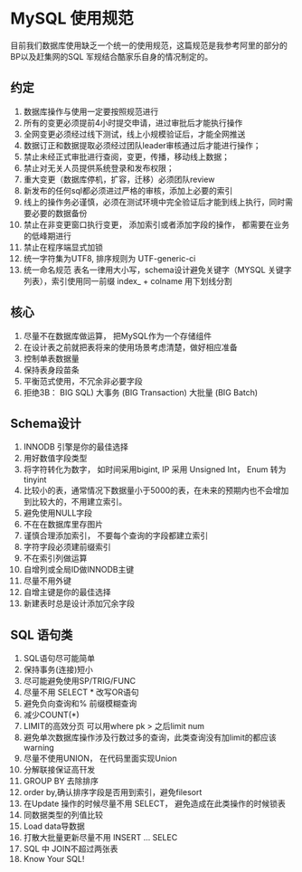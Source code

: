 # MySQL 使用规范
目前我们数据库使用缺乏一个统一的使用规范，这篇规范是我参考阿里的部分的BP以及赶集网的SQL 军规结合酷家乐自身的情况制定的。
## 约定
1.	数据库操作与使用一定要按照规范进行
2.	所有的变更必须提前4小时提交申请，进过审批后才能执行操作
3.	全网变更必须经过线下测试，线上小规模验证后，才能全网推送
4.	数据订正和数据提取必须经过团队leader审核通过后才能进行操作；
5.	禁止未经正式审批进行查阅，变更，传播，移动线上数据；
6.	禁止对无关人员提供系统登录和发布权限；
7.	重大变更（数据库停机，扩容，迁移）必须团队review
8.	新发布的任何sql都必须进过严格的审核，添加上必要的索引
9.	线上的操作务必谨慎，必须在测试环境中完全验证后才能到线上执行，同时需要必要的数据备份
10.	禁止在非变更窗口执行变更， 添加索引或者添加字段的操作， 都需要在业务的低峰期进行
11.	禁止在程序端显式加锁 
12.	统一字符集为UTF8, 排序规则为 UTF-generic-ci
13.	统一命名规范 表名一律用大小写，schema设计避免关键字（MYSQL 关键字列表），索引使用同一前缀 index_ + colname 用下划线分割
## 核心
1.	尽量不在数据库做运算， 把MySQL作为一个存储组件
2.	在设计表之前就把表将来的使用场景考虑清楚，做好相应准备
3.	控制单表数据量 
4.	保持表身段苗条 
5.	平衡范式使用，不冗余非必要字段
6.	拒绝3B： BIG SQL)   大事务 (BIG Transaction)  大批量 (BIG Batch)
## Schema设计
1.	INNODB 引擎是你的最佳选择
2.	用好数值字段类型 
3.	将字符转化为数字， 如时间采用bigint, IP 采用 Unsigned Int， Enum 转为tinyint
4.	比较小的表，通常情况下数据量小于5000的表，在未来的预期内也不会增加到比较大的，不用建立索引。
5.	避免使用NULL字段 
6.	不在在数据库里存图片
7.	谨慎合理添加索引， 不要每个查询的字段都建立索引
8.	字符字段必须建前缀索引 
9.	不在索引列做运算 
10.	自增列或全局ID做INNODB主键 
11.	尽量不用外键
12.	自增主键是你的最佳选择
13.	新建表时总是设计添加冗余字段
## SQL 语句类
1.	SQL语句尽可能简单
2.	保持事务(连接)短小 
3.	尽可能避免使用SP/TRIG/FUNC 
4.	尽量不用 SELECT *  改写OR语句 
5.	避免负向查询和% 前缀模糊查询 
6.	减少COUNT(*) 
7.	LIMIT的高效分页 可以用where pk > 之后limit num
8.	避免单次数据库操作涉及行数过多的查询，此类查询没有加limit的都应该warning
9.	尽量不使用UNION， 在代码里面实现Union
10.	分解联接保证高幵发 
11.	GROUP BY 去除排序 
12.	order by,确认排序字段是否用到索引，避免filesort
13.	在Update 操作的时候尽量不用 SELECT， 避免造成在此类操作的时候锁表
14.	同数据类型的列值比较 
15.	Load data导数据 
16.	打散大批量更新尽量不用 INSERT ... SELEC
17.	SQL 中 JOIN不超过两张表
18.	Know Your SQL!
